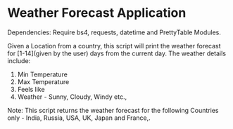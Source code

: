 # Weather Forecast Application

Dependencies: Require bs4, requests, datetime and PrettyTable Modules.

Given a Location from a country, this script will print the weather forecast for [1-14](given by the user) days from the current day.
The weather details include:
  1. Min Temperature
  2. Max Temperature
  3. Feels like
  4. Weather - Sunny, Cloudy, Windy etc.,
  
 Note: This script returns the weather forecast for the following Countries only - India, Russia, USA, UK, Japan and France,.
